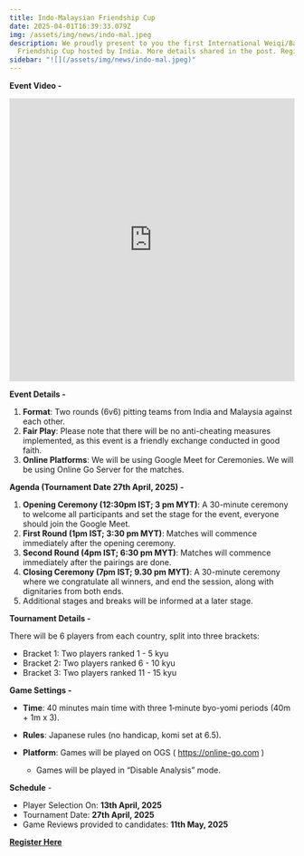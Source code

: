 ```yaml
---
title: Indo-Malaysian Friendship Cup
date: 2025-04-01T16:39:33.079Z
img: /assets/img/news/indo-mal.jpeg
description: We proudly present to you the first International Weiqi/Baduk
  Friendship Cup hosted by India. More details shared in the post. Register Now.
sidebar: "![](/assets/img/news/indo-mal.jpeg)"
---
```

**Event Video -**

<iframe width="100%" height="500" src="https://www.youtube.com/embed/xJk43GJGLcQ"
title="YouTube video player"
frameborder="0"
allow="accelerometer; autoplay; clipboard-write; encrypted-media; gyroscope; picture-in-picture; web-share"
allowfullscreen></iframe>

**Event Details -**

1. **Format**: Two rounds (6v6) pitting teams from India and Malaysia against each other. 
2. **Fair Play**: Please note that there will be no anti-cheating measures implemented, as this event is a friendly exchange conducted in good faith. 
3. **Online Platforms**: We will be using Google Meet for Ceremonies. We will be using Online Go Server for the matches.

**Agenda (Tournament Date 27th April, 2025) -** 

1. **Opening Ceremony (12:30pm IST; 3 pm MYT)**: A 30-minute ceremony to welcome all participants and set the stage for the event, everyone should join the Google Meet. 
2. **First Round (1pm IST; 3:30 pm MYT)**: Matches will commence immediately after the opening ceremony. 
3. **Second Round (4pm IST; 6:30 pm MYT)**: Matches will commence immediately after the pairings are done. 
4. **Closing Ceremony (7pm IST; 9.30 pm MYT)**: A 30-minute ceremony where we congratulate all winners, and end the session, along with dignitaries from both ends. 
5. Additional stages and breaks will be informed at a later stage.

**Tournament Details -** 

There will be 6 players from each country, split into three brackets: 

* Bracket 1: Two players ranked 1 - 5 kyu 
* Bracket 2: Two players ranked 6 - 10 kyu 
* Bracket 3: Two players ranked 11 - 15 kyu

**Game Settings -**

* **Time**: 40 minutes main time with three 1‑minute byo-yomi periods (40m + 1m x 3). 
* **Rules**: Japanese rules (no handicap, komi set at 6.5). 
* **Platform**: Games will be played on OGS ( https://online-go.com ) 

  * Games will be played in “Disable Analysis” mode.  

**Schedule** - 

* Player Selection On: **13th April, 2025**
* Tournament Date: **27th April, 2025**
* Game Reviews provided to candidates: **11th May, 2025**

**[R﻿egister Here](https://forms.gle/Qhs1FMM49qSyDLBL7)**